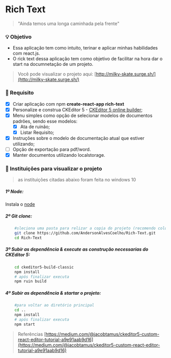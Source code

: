 # Rich Text
> "Ainda temos uma longa caminhada pela frente"

### :bulb: Objetivo
- Essa aplicação tem como intuito, terinar e aplicar minhas habilidades com react.js.
- O rick text dessa aplicação tem como objetivo de facilitar na hora dar o start na documnetação de um projeto.

> Você pode visualizar o projeto aqui: [http://milky-skate.surge.sh/](http://milky-skate.surge.sh/)

### :page_with_curl: Requisito
- [x] Criar aplicação com npm **create-react-app rich-text**
- [x] Personalize e construa CKEditor 5 - [CKEditor 5 online builder](https://ckeditor.com/ckeditor-5/online-builder/);
- [x] Menu simples como opção de selecionar modelos de documentos padrões, sendo esse modelos:
    - [x] Ata de ruinão;
    - [x] Listar Requisito;
    <!-- - [ ] Documento de Visão; -->
    <!-- - [ ] Documento de Regra de Negócio. -->
- [x] Instruções sobre o modelo de documentação atual que estiver utilizando; 
- [ ] Opção de exportação para pdf/word.
- [x] Manter documentos utilizando localstorage.

### :floppy_disk: Instituições para visualizar o projeto   
> as instituições citadas abaixo foram feita no windows 10
##### 1º Node:
Instala o [node](https://nodejs.org/en/) 

##### 2º Git clone:

```bash
    #sleciona uma pasta para relizar a copia do projeto (recomendo coloca no C:\WorkSpace)
    git clone https://github.com/AndersonAlvesCoelho/Rich-Text.git
    cd Rich-Text
```
##### 3º Subir as dependência & execute as construção necessarias do CKEditor 5:

```bash
    cd ckeditor5-build-classic
    npm install
    # após finalizar executa
    npm ruin build
```

##### 4º Subir as dependência & startar o projeto:

```bash
    #para voltar ao diretório principal
    cd ..
    npm install
    # após finalizar executa
    npm start
```

> Referências
>[https://medium.com/@jacobtamus/ckeditor5-custom-react-editor-tutorial-a9e91aab9d16](https://medium.com/@jacobtamus/ckeditor5-custom-react-editor-tutorial-a9e91aab9d16)